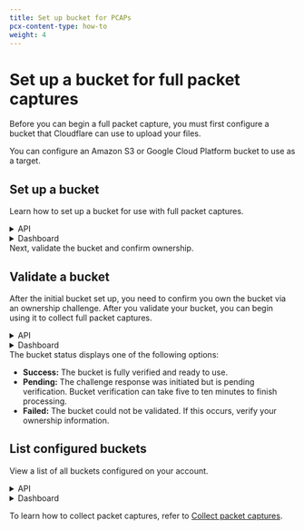 ```yaml
---
title: Set up bucket for PCAPs
pcx-content-type: how-to
weight: 4
---
```


# Set up a bucket for full packet captures

Before you can begin a full packet capture, you must first configure a bucket that Cloudflare can use to upload your files. 

You can configure an Amazon S3 or Google Cloud Platform bucket to use as a target. 

## Set up a bucket

Learn how to set up a bucket for use with full packet captures.

<details>
<summary>
  API
</summary>
 <div class="special-class" markdown="1">

Before you can begin using a bucket, you must first enable destinations. 

Refer to the [Amazon S3](/logs/get-started/enable-destinations/aws-s3/#manage-via-api) or [Google Cloud Storage](/logs/get-started/enable-destinations/google-cloud-storage/#manage-via-api) documentation and follow the steps for those specific services.

</div>
</details>

<details>
<summary>
  Dashboard
</summary>
 <div class="special-class" markdown="1">

1. Log in to your [Cloudflare dashboard](https://dash.cloudflare.com/login) and select **Magic Transit**.
2. On the **Magic Transit** page next to **Packet capture**, select **Start to capture**.
3. From the **Packet Capture** page, select the **Buckets** tab.
4. Select **Create bucket**.
5. Under **Bucket configuration**, select a bucket service and select **Next**.
6. Enter the information related to your bucket for your service provider.
7. When you are done, select **Next**.

The **Prove ownership** step of the **Bucket configuration** displays.

</div>
</details

Next, validate the bucket and confirm ownership.

## Validate a bucket

After the initial bucket set up, you need to confirm you own the bucket via an ownership challenge. After you validate your bucket, you can begin using it to collect full packet captures.

<details>
<summary>
  API
</summary>
 <div class="special-class" markdown="1">

The `bucket` field should be the URI of the bucket. For Amazon S3, the `bucket` field is in the form `s3://<bucket-name>/<directory>?region=<bucket-region>`, and for Google Cloud Storage the form is `gs://<bucket-name>/<directory>`.

```bash
---
header: Ownership challenge request example
---
curl -X POST https://api.cloudflare.com/client/v4/accounts/${account_id}/pcaps/ownership \
-H 'Content-Type: application/json' \
-H "X-Auth-Email: ${email}" \
-H "X-Auth-Key: ${auth_key}" \
-d '{
       "destination_conf": "'${bucket}'"
}'
```

The response shows the filename of the ownership-challenge text file placed within the bucket. Find the file in your bucket and copy the contents of the file.

```bash
---
header: Ownership challenge response example
---
{
  "result": {
    "id": "cc20c2d6c62e11ecbe646b173af3b6b9",
    "status": "pending",
    "submitted": "2022-04-22T18:54:13.397413Z",
    "validated": "",
    "destinaton_conf": "gs://bucket-test",
    "filename": "ownership-challenge-1234.txt"
  },
  "success": true,
  "errors": [],
  "messages": []
}
```

Validate the bucket by inserting the copied text in the `ownership_text` below:

```bash
---
header: Bucket validation example
----
curl -X POST https://api.cloudflare.com/client/v4/accounts/${account_id}/pcaps/ownership/validate \
-H 'Content-Type: application/json' \
-H "X-Auth-Email: ${email}" \
-H "X-Auth-Key: ${auth_key}" \
-d '{
       "destination_conf": "'${bucket}'",
       "ownership_challenge": "'${ownership_text}'"
}'
```

```bash
---
header: Bucket validation response
---
{
  "result": {
    "id": "cc20c2d6c62e11ecbe646b173af3b6b9",
    "status": "success",
    "submitted": "2022-04-22T18:54:13.397413Z",
    "validated": "2022-04-27T14:54:46.440548Z",
    "destinaton_conf": "gs://bucket-test",
    "filename": "ownership-challenge-1234.txt"
  },
  "success": true,
  "errors": [],
  "messages": []
}
```

If the `status` shows `success`, the bucket is configured and ready to use.

</div>
</details>

<details>
<summary>
  Dashboard
</summary>
 <div class="special-class" markdown="1">

1. From the **Prove ownership** step of the **Bucket configuration**, locate the **Ownership token** field.
2. In the **Ownership token** field, enter the ownership token for your service provider.
3. When you are done, select **Create**. The Packet Captures page displays.

The **Buckets** tab displays a list of the buckets associated with your account. Refer to the **Status** column to see the status of your bucket configuration.

</div>
</details

The bucket status displays one of the following options:

- **Success:** The bucket is fully verified and ready to use.
- **Pending:** The challenge response was initiated but is pending verification. Bucket verification can take five to ten minutes to finish processing.
- **Failed:** The bucket could not be validated. If this occurs, verify your ownership information.

## List configured buckets

View a list of all buckets configured on your account.

<details>
<summary>
  API
</summary>
 <div class="special-class" markdown="1">

```bash
---
header: Bucket list request example
---
curl -X GET https://api.cloudflare.com/client/v4/accounts/${account_id}/pcaps/ownership \
-H 'Content-Type: application/json' \
-H "X-Auth-Email: ${email}" \
-H "X-Auth-Key: ${auth_key}"
```

```bash
---
header: Bucket list response example
---
{
  "result": [
    {
      "id": "9a993aa6c58711ec89d3037647342e63",
      "status": "success",
      "submitted": "2022-04-26T16:58:24.550762Z",
      "validated": "2022-04-26T17:01:18.426458Z",
      "destinaton_conf": "s3://test-bucket?region=us-east-1",
      "filename": "ownership-challenge-1234.txt"
    },
  ],
  "success": true,
  "errors": [],
  "messages": []
}
```
</div>
</details>

<details>
<summary>
  Dashboard
</summary>
 <div class="special-class" markdown="1">

1. Log in to your [Cloudflare dashboard](https://dash.cloudflare.com/login) and select **Magic Transit**.
2. On the **Magic Transit** page next to **Packet capture**, select **Start to capture**.
3. From the **Packet Capture** page, select the **Buckets** tab.

The list of buckets associated with your account displays.
</div>
</details>

To learn how to collect packet captures, refer to [Collect packet captures](/magic-firewall/how-to/collect-pcaps).